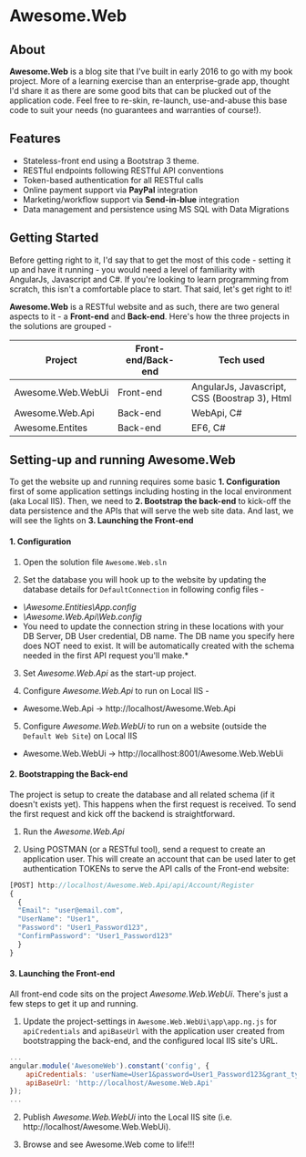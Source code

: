 # Awesome.Web

## About 
**Awesome.Web** is a blog site that I've built in early 2016  to go with my book project. More of a learning exercise than an enterprise-grade app, thought I'd share it as there are some good bits that can be plucked out of the application code. Feel free to re-skin, re-launch, use-and-abuse this base code to suit your needs (no guarantees and warranties of course!). 

## Features
* Stateless-front end using a Bootstrap 3 theme.
* RESTful endpoints following RESTful API conventions
* Token-based authentication for all RESTful calls
* Online payment support via **PayPal** integration
* Marketing/workflow support via **Send-in-blue** integration
* Data management and persistence using MS SQL with Data Migrations

## Getting Started
Before getting right to it, I'd say that to get the most of this code - setting it up and have it running - you would need a level of familiarity with AngularJs, Javascript and C#. If you're looking to learn programming from scratch, this isn't a comfortable place to start. That said, let's get right to it!

**Awesome.Web** is a RESTful website and as such, there are two general aspects to it - a **Front-end** and **Back-end**. Here's how the three projects in the solutions are grouped -

| Project | Front-end/Back-end | Tech used |
| ------------------- | ----------- | ----------------------------------------------|
| Awesome.Web.WebUi | Front-end | AngularJs, Javascript, CSS (Boostrap 3), Html |
| Awesome.Web.Api | Back-end | WebApi, C# |
| Awesome.Entites | Back-end | EF6, C# |

## Setting-up and running Awesome.Web

To get the website up and running requires some basic **1. Configuration** first of some application settings including hosting in the local environment (aka Local IIS). Then, we need to **2. Bootstrap the back-end** to kick-off the data persistence and the APIs that will serve the web site data. And last, we will see the lights on **3. Launching the Front-end**

#### 1. Configuration

1. Open the solution file `Awesome.Web.sln`

2. Set the database you will hook up to the website by updating the database details for `DefaultConnection` in following config files -
* *\Awesome.Entities\App.config*
* *\Awesome.Web.Api\Web.config*
* You need to update the connection string in these locations with your DB Server, DB User credential, DB name. The DB name you specify here does NOT need to exist. It will be automatically created with the schema needed in the first API request you'll make.* 
 
3. Set *Awesome.Web.Api* as the start-up project.

4. Configure *Awesome.Web.Api* to run on Local IIS -
* Awesome.Web.Api -> http://localhost/Awesome.Web.Api

5. Configure *Awesome.Web.WebUi* to run on a website (outside the `Default Web Site`) on Local IIS 
* Awesome.Web.WebUi -> http://locallhost:8001/Awesome.Web.WebUi

#### 2. Bootstrapping the Back-end

The project is setup to create the database and all related schema (if it doesn't exists yet). This happens when the first request is received. To send the first request and kick off the backend is straightforward.

1. Run the *Awesome.Web.Api*

2. Using POSTMAN (or a RESTful tool), send a request to create an application user. This will create an account that can be used later to get authentication TOKENs to serve the API calls of the Front-end website:
```javascript
[POST] http://localhost/Awesome.Web.Api/api/Account/Register
{
  {
  "Email": "user@email.com",
  "UserName": "User1",
  "Password": "User1_Password123",
  "ConfirmPassword": "User1_Password123"
  }
}
```

#### 3. Launching the Front-end

All front-end code sits on the project *Awesome.Web.WebUi*. There's just a few steps to get it up and running.

1. Update the project-settings in `Awesome.Web.WebUi\app\app.ng.js` for `apiCredentials` and `apiBaseUrl` with the application user created from bootstrapping the back-end, and the configured local IIS site's URL.
```javascript
...
angular.module('AwesomeWeb').constant('config', {
	apiCredentials: 'userName=User1&password=User1_Password123&grant_type=password',
	apiBaseUrl: 'http://localhost/Awesome.Web.Api'
});
...
```

2. Publish *Awesome.Web.WebUi* into the Local IIS site (i.e. http://localhost/Awesome.Web.WebUi).

3. Browse and see Awesome.Web come to life!!!




